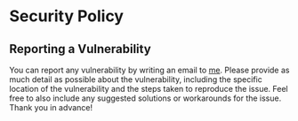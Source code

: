 # Security Policy

## Reporting a Vulnerability

You can report any vulnerability by writing an email to [me](mailto:patrick.stoeckle+security@posteo.de).
Please provide as much detail as possible about the vulnerability, including the specific location of the vulnerability and the steps taken to reproduce the issue.
Feel free to also include any suggested solutions or workarounds for the issue.
Thank you in advance!
